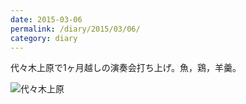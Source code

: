 ```yaml
---
date: 2015-03-06
permalink: /diary/2015/03/06/
category: diary
---
```


代々木上原で1ヶ月越しの演奏会打ち上げ。魚，鶏，羊羹。

![代々木上原](http://instagram.com/p/z4mb-lSLip/media?size=l "代々木上原")